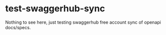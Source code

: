 # test-swaggerhub-sync
Nothing to see here, just testing swaggerhub free account sync of openapi docs/specs.
